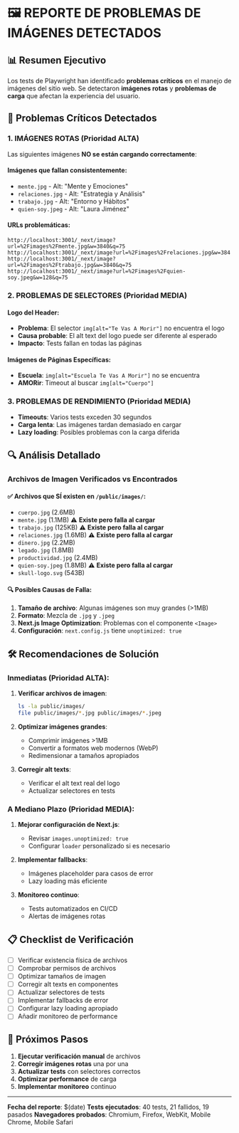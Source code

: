 # 🖼️ REPORTE DE PROBLEMAS DE IMÁGENES DETECTADOS

## 📊 Resumen Ejecutivo

Los tests de Playwright han identificado **problemas críticos** en el manejo de imágenes del sitio web. Se detectaron **imágenes rotas** y **problemas de carga** que afectan la experiencia del usuario.

## 🚨 Problemas Críticos Detectados

### 1. **IMÁGENES ROTAS** (Prioridad ALTA)

Las siguientes imágenes **NO se están cargando correctamente**:

#### Imágenes que fallan consistentemente:
- `mente.jpg` - Alt: "Mente y Emociones"
- `relaciones.jpg` - Alt: "Estrategia y Análisis" 
- `trabajo.jpg` - Alt: "Entorno y Hábitos"
- `quien-soy.jpeg` - Alt: "Laura Jiménez"

#### URLs problemáticas:
```
http://localhost:3001/_next/image?url=%2Fimages%2Fmente.jpg&w=3840&q=75
http://localhost:3001/_next/image?url=%2Fimages%2Frelaciones.jpg&w=384
http://localhost:3001/_next/image?url=%2Fimages%2Ftrabajo.jpg&w=3840&q=75
http://localhost:3001/_next/image?url=%2Fimages%2Fquien-soy.jpeg&w=128&q=75
```

### 2. **PROBLEMAS DE SELECTORES** (Prioridad MEDIA)

#### Logo del Header:
- **Problema**: El selector `img[alt="Te Vas A Morir"]` no encuentra el logo
- **Causa probable**: El alt text del logo puede ser diferente al esperado
- **Impacto**: Tests fallan en todas las páginas

#### Imágenes de Páginas Específicas:
- **Escuela**: `img[alt="Escuela Te Vas A Morir"]` no se encuentra
- **AMORir**: Timeout al buscar `img[alt="Cuerpo"]`

### 3. **PROBLEMAS DE RENDIMIENTO** (Prioridad MEDIA)

- **Timeouts**: Varios tests exceden 30 segundos
- **Carga lenta**: Las imágenes tardan demasiado en cargar
- **Lazy loading**: Posibles problemas con la carga diferida

## 🔍 Análisis Detallado

### Archivos de Imagen Verificados vs Encontrados

#### ✅ Archivos que SÍ existen en `/public/images/`:
- `cuerpo.jpg` (2.6MB)
- `mente.jpg` (1.1MB) ⚠️ **Existe pero falla al cargar**
- `trabajo.jpg` (125KB) ⚠️ **Existe pero falla al cargar**
- `relaciones.jpg` (1.6MB) ⚠️ **Existe pero falla al cargar**
- `dinero.jpg` (2.2MB)
- `legado.jpg` (1.8MB)
- `productividad.jpg` (2.4MB)
- `quien-soy.jpeg` (1.8MB) ⚠️ **Existe pero falla al cargar**
- `skull-logo.svg` (543B)

#### 🔍 Posibles Causas de Falla:

1. **Tamaño de archivo**: Algunas imágenes son muy grandes (>1MB)
2. **Formato**: Mezcla de `.jpg` y `.jpeg`
3. **Next.js Image Optimization**: Problemas con el componente `<Image>`
4. **Configuración**: `next.config.js` tiene `unoptimized: true`

## 🛠️ Recomendaciones de Solución

### Inmediatas (Prioridad ALTA):

1. **Verificar archivos de imagen**:
   ```bash
   ls -la public/images/
   file public/images/*.jpg public/images/*.jpeg
   ```

2. **Optimizar imágenes grandes**:
   - Comprimir imágenes >1MB
   - Convertir a formatos web modernos (WebP)
   - Redimensionar a tamaños apropiados

3. **Corregir alt texts**:
   - Verificar el alt text real del logo
   - Actualizar selectores en tests

### A Mediano Plazo (Prioridad MEDIA):

1. **Mejorar configuración de Next.js**:
   - Revisar `images.unoptimized: true`
   - Configurar `loader` personalizado si es necesario

2. **Implementar fallbacks**:
   - Imágenes placeholder para casos de error
   - Lazy loading más eficiente

3. **Monitoreo continuo**:
   - Tests automatizados en CI/CD
   - Alertas de imágenes rotas

## 📋 Checklist de Verificación

- [ ] Verificar existencia física de archivos
- [ ] Comprobar permisos de archivos
- [ ] Optimizar tamaños de imagen
- [ ] Corregir alt texts en componentes
- [ ] Actualizar selectores de tests
- [ ] Implementar fallbacks de error
- [ ] Configurar lazy loading apropiado
- [ ] Añadir monitoreo de performance

## 🎯 Próximos Pasos

1. **Ejecutar verificación manual** de archivos
2. **Corregir imágenes rotas** una por una
3. **Actualizar tests** con selectores correctos
4. **Optimizar performance** de carga
5. **Implementar monitoreo** continuo

---

**Fecha del reporte**: $(date)
**Tests ejecutados**: 40 tests, 21 fallidos, 19 pasados
**Navegadores probados**: Chromium, Firefox, WebKit, Mobile Chrome, Mobile Safari 